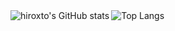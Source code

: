 <a href="https://github.com/hiroxto">
  <img align="left" src="https://github-readme-stats.vercel.app/api?username=hiroxto&count_private=true" alt="hiroxto's GitHub stats">
</a>
<a href="https://github.com/hiroxto">
  <img align="left" src="https://github-readme-stats.vercel.app/api/top-langs/?username=hiroxto&layout=compact" alt="Top Langs">
</a>
